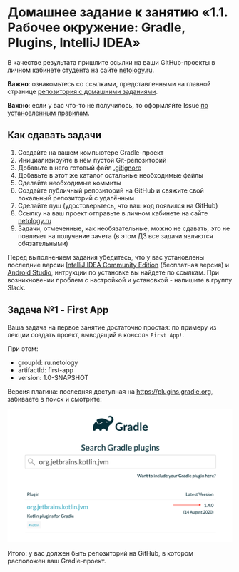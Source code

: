 # Домашнее задание к занятию «1.1. Рабочее окружение: Gradle, Plugins, IntelliJ IDEA»

В качестве результата пришлите ссылки на ваши GitHub-проекты в личном кабинете студента на сайте [netology.ru](https://netology.ru).

**Важно**: ознакомьтесь со ссылками, представленными на главной странице [репозитория с домашними заданиями](../README.md).

**Важно**: если у вас что-то не получилось, то оформляйте Issue [по установленным правилам](../report-requirements.md).

## Как сдавать задачи

1. Создайте на вашем компьютере Gradle-проект
1. Инициализируйте в нём пустой Git-репозиторий
1. Добавьте в него готовый файл [.gitignore](../.gitignore)
1. Добавьте в этот же каталог остальные необходимые файлы
1. Сделайте необходимые коммиты
1. Создайте публичный репозиторий на GitHub и свяжите свой локальный репозиторий с удалённым
1. Сделайте пуш (удостоверьтесь, что ваш код появился на GitHub)
1. Ссылку на ваш проект отправьте в личном кабинете на сайте [netology.ru](https://netology.ru)
1. Задачи, отмеченные, как необязательные, можно не сдавать, это не повлияет на получение зачета (в этом ДЗ все задачи являются обязательными)

Перед выполнением задания убедитесь, что у вас установлены последние версии [IntelliJ IDEA Community Edition](https://github.com/netology-code/guides/tree/master/intellij_idea) (бесплатная версия) и [Android Studio](https://github.com/netology-code/guides/blob/master/android/android_studio/instruction1.md), интрукции по установке вы найдете по ссылкам. При возникновении проблем с настройкой и установкой - напишите в группу Slack.

## Задача №1 - First App

Ваша задача на первое занятие достаточно простая: по примеру из лекции создать проект, выводящий в консоль `First App!`.

При этом:
* groupId: ru.netology
* artifactId: first-app
* version: 1.0-SNAPSHOT

Версия плагина: последняя доступная на https://plugins.gradle.org, забиваете в поиск и смотрите:

![](pic/gradle-plugins.png)

Итого: у вас должен быть репозиторий на GitHub, в котором расположен ваш Gradle-проект.
